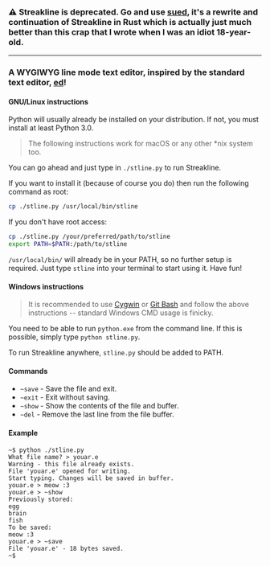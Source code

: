 ### :warning: **Streakline is deprecated.** Go and use [sued](https://github.com/That1M8Head/sued), it's a rewrite and continuation of Streakline in Rust which is actually just much better than this crap that I wrote when I was an idiot 18-year-old.

---

### A WYGIWYG line mode text editor, inspired by the standard text editor, [ed](https://www.gnu.org/fun/jokes/ed-msg.html)!

#### GNU/Linux instructions
Python will usually already be installed on your distribution. If not, you must install at least Python 3.0.

> The following instructions work for macOS or any other *nix system too.

You can go ahead and just type in `./stline.py` to run Streakline.

If you want to install it (because of course you do) then run the following command as root:

``` sh
cp ./stline.py /usr/local/bin/stline

```
If you don't have root access:
``` sh
cp ./stline.py /your/preferred/path/to/stline
export PATH=$PATH:/path/to/stline
```

`/usr/local/bin/` will already be in your PATH, so no further setup is required. Just type `stline` into your terminal to start using it. Have fun!

#### Windows instructions
> It is recommended to use [Cygwin](https://www.cygwin.com/) or [Git Bash](https://gitforwindows.org/) and follow the above instructions -- standard Windows CMD usage is finicky.

You need to be able to run `python.exe` from the command line.
If this is possible, simply type `python stline.py`.

To run Streakline anywhere, `stline.py` should be added to PATH.

#### Commands
- `~save` - Save the file and exit.
- `~exit` - Exit without saving.
- `~show` - Show the contents of the file and buffer.
- `~del` - Remove the last line from the file buffer.

#### Example
``` 
~$ python ./stline.py
What file name? > youar.e
Warning - this file already exists.
File 'youar.e' opened for writing.
Start typing. Changes will be saved in buffer.
youar.e > meow :3
youar.e > ~show
Previously stored:
egg
brain
fish
To be saved:
meow :3
youar.e > ~save
File 'youar.e' - 18 bytes saved.
~$
```
